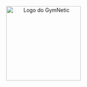 <div align="center">
  <picture>
    <source media="(prefers-color-scheme: light)" srcset="https://github.com/user-attachments/assets/d9265bec-ef1a-483f-a5c8-f8d62c76a610">
    <img alt="Logo do GymNetic" height=200 src="https://github.com/user-attachments/assets/d9265bec-ef1a-483f-a5c8-f8d62c76a610">
  </picture>
</div>
